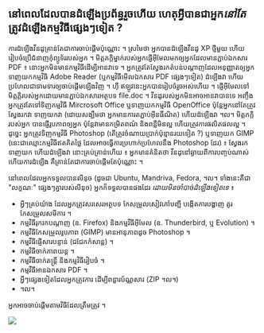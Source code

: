 <?php require("../../entete.php");?> <?php require("../../base.php");?> <?php require("../../fonctions.php");?>

<div id="corps">

<h2>នៅ​ពេល​ដែល​​បាន​ដំឡើង​ប្រព័ន្ធ​​រួច​ហើយ​ ហេតុ​អ្វី​បាន​ជាអ្នក<i>នៅ​តែ</i> ត្រូវ​​ដំឡើង​កម្មវិធី​ផ្សេងៗ​ទៀត ?</h2>

<p>ការ​ដំឡើង​វីនដូ​គ្រាន់តែ​ជា​ការ​​​ចាប់​ផ្តើម​ប៉ុណ្ណោះ ។​ ស្រមៃ​ថា ​អ្នក​បាន​ដំឡើង​​​​​វីនដូ​ XP ​ថ្មី​មួយ  ហើយ​រៀបចំ​​ប្រើ​​ជំនាញ​កុំព្យូទ័រ​របស់​អ្នក ។ មិត្តភក្ដិ​ម្នាក់​របស់​​អ្នក​ផ្ញើ​​អ៊ីមែល​មក​ឲ្យ​អ្នក​ដែល​មាន​​ភ្ជាប់​​ឯកសារ PDF ៖  នោះ​អ្នក​​មិនមាន​កម្មវិធី​ដើម្បី​អាន​វា​ទេ ។ អ្នក​ត្រូវតែ​ស្វែងរក​​តំបន់បណ្ដាញ​ដែល​អនុញ្ញាត​ឲ្យ​អ្នក​ទាញ​យក​កម្មវិធិ Adobe Reader (​ឬ​កម្មវិធី​មើល​ឯកសារ PDF ផ្សេងៗ​ទៀត)
ដំឡើង​វា ហើយ​ប្រហែល​ជា​ទាមទារ​ឲ្យ​ចាប់ផ្ដើម​ឡើង​វិញ ។ ហ៊ឺ ឥឡូវ​នេះ​អ្នកបាន​​រៀបចំ​រួច​អស់​ហើយ ។​ ផ្ញើ​អ៊ីមែល​ទៅ​មិត្តភ្ដិ​របស់​អ្នក​ដោយ​មាន​ភ្ជាប់​ឯកសារ​​អត្ថបទ file.doc ។ វីនដូ​របស់​អ្នក​មិនអាច​អាន​វា​បានទេ អញ្ចឹង​អ្នក​ត្រូវ​តែ​ទៅ​ទិញ​​កម្មវិធី Mircrosoft Office ឬ​ទាញយក​កម្មវិធី OpenOffice ប៉ុន្តែ​អ្នក​នៅតែ​ត្រូវ​ស្វែងរក​វា ​​ទាញយក​វា (ដោយ​សង្ឃឹម​ថា អ្នក​មាន​ការ​តភ្ជាប់​អ៊ីនធឺណិត) ហើយ​ដំឡើង​វា ។ល។ មិត្តភក្ដិ​របស់​អ្នក​ បាន​ផ្ញើ​​រូបភាព​ឲ្យ​អ្នក ប៉ុន្តែ​វា​មាន​​កម្រិត​ពណ៌​ និង​ពន្លឺ​មិន​ល្អ​​ ហើយ​ត្រូវកា​រ​​ផលិតផល​ល្អ ។ ដូច្នេះ​ អ្នក​​ត្រូវ​ទិញ​កម្មវិធី Photoshop (តើ​ត្រូវ​ចំណាយ​ប្រាក់ប៉ុន្មាន​រយ​ទៀត​ ?) ឬ​ទាញយក​ GIMP (នេះ​ជា​ឈ្មោះ​កម្មវិធី​ឥត​គិតថ្លៃ ដែល​អាច​ធ្វើ​ការ​ប្រហាក់ប្រហែល​នឹង​ Photoshop ដែរ) ៖ ស្វែងរក ទាញយក​ ហើយ​ដំឡើង​វា ​នោះ​គ្រប់គ្រាន់​ហើយ ៖ អ្នក​មាន​គំនិតថា វីនដូ​នៅ​ឆ្ងាយ​ពី​ការ​បញ្ចប់​ណាស់ ហើយ​ការ​ដំឡើង គឺ​​គ្រាន់តែ​ជា​ការ​ចាប់ផ្ដើម​តែ​ប៉ុណ្ណោះ ។

<p>នៅ​ពេល​ដែល​អ្នក​ទទួល​បាន​លីនុច​ (ដូចជា​ Ubuntu, Mandriva, Fedora, ។ល។ ទាំង​នេះ​គឺ​ជា​​
"លក្ខណៈ" ​ផ្សេងៗ​គ្នា​របស់​លីនុច) អ្នក​ក៏​​ទទួល​បាន​​ផងដែរ <i>ដោយ​មិន​ចាំបាច់​ដំឡើង​​ទៀត​ទេ</i> ៖</p>

<ul>

<li>​អ្វីៗ​គ្រប់​យ៉ាង​ ដែល​អ្នក​ត្រូវ​​សរសេរ​អត្ថបទ​ កែសម្រួល​​សៀវភៅ​បញ្ជី បង្កើតការ​បង្ហាញ​ គូរ កែសម្រួលសមីការ ។</li>

<li>កម្មវិធី​រុករក​បណ្តាញ (ឧ. Firefox) និង​កម្មវីធី​​អ៊ីមែល​ (ឧ. Thunderbird, ឬ Evolution) ។</li>
<li>កម្មវី​ធី​កែ​សម្រួល​រូបភាព​ (GIMP) មាន​អានុភាព​ដូច Photoshop ។</li>
<li>​កម្មវី​ធី​ផ្ញើ​សារ​បន្ទាន់ (ជជែកកំសាន្ត)​ ។</li>
<li>កម្មវិធី​ចាក់​​ភាព​យន្ត ។</li>
<li>កម្មវីធី​ចាក់តន្ត្រី និង​កម្មវិធី​រៀបចំ ។</li>
<li>កម្មវី​ធី​អាន​ឯកសារ​ PDF ។</li>
<li>​អ្វី​ៗ​ផ្សេង​ទៀត​​ដែល​អ្នក​ត្រូវការ​ ដើម្បី​ពន្លារ​​ប័ណ្ណសារ (ZIP ។ល។)</li>
<li>។ល។</li>
</ul>

<p>អ្នក​​អាច​ចាប់ផ្ដើម​តាមវិធី​ដែល​ត្រឹមត្រូវ ។</p>

<img src="Images/app_menu.png" />

</div>


